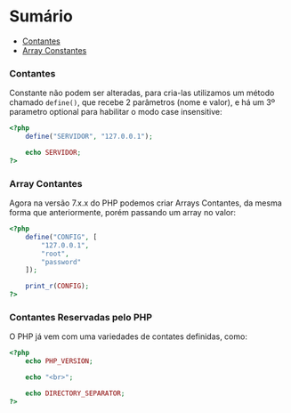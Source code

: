 # Sumário

- [Contantes](#contantes)
- [Array Constantes](#array-constantes)

### Contantes

Constante não podem ser alteradas, para cria-las utilizamos um método
chamado `define()`, que recebe 2 parâmetros (nome e valor), e há um 3º parametro
optional para habilitar o modo case insensitive:

```php
<?php
    define("SERVIDOR", "127.0.0.1");

    echo SERVIDOR;
?>
```

### Array Contantes

Agora na versão 7.x.x do PHP podemos criar Arrays Contantes,
da mesma forma que anteriormente, porém passando um array no valor:

```php
<?php
    define("CONFIG", [
        "127.0.0.1",
        "root",
        "password"
    ]);

    print_r(CONFIG);
?>
```
### Contantes Reservadas pelo PHP

O PHP já vem com uma variedades de contates definidas, como:

```php
<?php
    echo PHP_VERSION;

    echo "<br>";

    echo DIRECTORY_SEPARATOR;
?>
```


